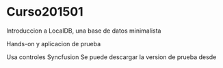 # Curso201501
Introduccion a LocalDB, una base de datos minimalista

Hands-on y aplicacion de prueba

Usa controles Syncfusion
Se puede descargar la version de prueba desde


